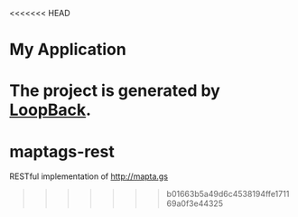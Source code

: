 <<<<<<< HEAD
# My Application

The project is generated by [LoopBack](http://loopback.io).
=======
# maptags-rest
RESTful implementation of http://mapta.gs
>>>>>>> b01663b5a49d6c4538194ffe171169a0f3e44325
